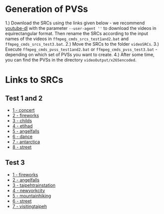 # Generation of PVSs
1.) Download the SRCs using the links given below - we recommend [youtube-dl](https://youtube-dl.org) with the parameter `--user-agent ''` to download the videos in equirectangular format. Then rename the SRCs according to the input names of the videos in `ffmpeg_cmds_srcs_test1and2.bat` and `ffmpeg_cmds_srcs_test3.bat`.
2.) Move the SRCs to the folder `videoSRCs`.
3.) Execute `ffmpeg_cmds_pvss_test1and2.bat` or `ffmpeg_cmds_pvss_test3.bat` - depending on which set of PVSs you want to create.
4.) After some time, you can find the PVSs in the directory `videoOutput/x265encoded`.

# Links to SRCs
## Test 1 and 2
* [1 - concert](https://downloadarte-a.akamaihd.net/arte360/Elisir_Temp_Overlay222/video/download/4K/Elisir_Temp_Overlay222_4K.mp4)
* [2 - fireworks](https://www.youtube.com/watch?v=_J2e8HpT2To)
* [3 - childs](https://downloadarte-a.akamaihd.net/arte360/iceman/video/download3/en/IcemanVR_eng_mobile_4K_offline.mp4)
* [4 - etihad](https://youtu.be/dOKzaYd_NGc)
* [5 - angelfalls](https://www.youtube.com/watch?v=8rUwdtERUOM)
* [6 - dance](https://youtu.be/Tr3V3Fyycws)
* [7 - antarctica](https://downloadarte-a.akamaihd.net/arte360/Antarctica_Module_1_2/video/download/4K/Antarctica_Module_1_2_4K.mp4)
* [8 - street](https://youtu.be/ZtTW9TelfOw)

## Test 3
* [1 - fireworks](https://www.youtube.com/watch?v=_J2e8HpT2To)
* [2 - angelfalls](https://www.youtube.com/watch?v=8rUwdtERUOM)
* [3 - taipehtrainstation](http://youtu.be/9hSwjGSWAa4)
* [4 - newyorkcity](http://youtu.be/2Lq86MKesG4)
* [5 - mountainhiking](http://youtu.be/vU4f9xBVo5o)
* [6 - street](https://youtu.be/ZtTW9TelfOw)
* [7 - visitingtaipeh](http://youtu.be/1waLjuPbj64)
